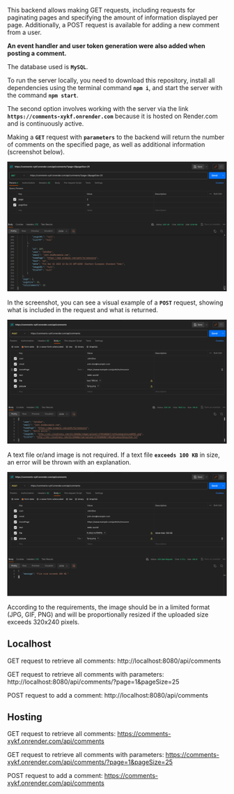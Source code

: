 This backend allows making GET requests, including requests for paginating pages and specifying the amount of information displayed per page. Additionally, a POST request is available for adding a new comment from a user.

**An event handler and user token generation were also added when posting a comment.**

The database used is **`MySQL`**.

To run the server locally, you need to download this repository, install all dependencies using the terminal command **`npm i`**, and start the server with the command **`npm start`**.

The second option involves working with the server via the link **`https://comments-xykf.onrender.com`** because it is hosted on Render.com and is continuously active.

Making a **`GET`** request with **`parameters`** to the backend will return the number of comments on the specified page, as well as additional information (screenshot below).

![parameters](./assets/parametrs.png)

In the screenshot, you can see a visual example of a **`POST`** request, showing what is included in the request and what is returned.

![POST comments](./assets/post.png)

A text file or/and image is not required.
If a text file **`exceeds 100 KB`** in size, an error will be thrown with an explanation.

![file exceeds 100 KB in size](./assets/100txt.png)

According to the requirements, the image should be in a limited format (JPG, GIF, PNG) and will be proportionally resized if the uploaded size exceeds 320x240 pixels.

## Localhost

GET request to retrieve all comments:
http://localhost:8080/api/comments

GET request to retrieve all comments with parameters:
http://localhost:8080/api/comments/?page=1&pageSize=25

POST request to add a comment:
http://localhost:8080/api/comments

## Hosting

GET request to retrieve all comments:
https://comments-xykf.onrender.com/api/comments

GET request to retrieve all comments with parameters:
https://comments-xykf.onrender.com/api/comments/?page=1&pageSize=25

POST request to add a comment:
https://comments-xykf.onrender.com/api/comments
